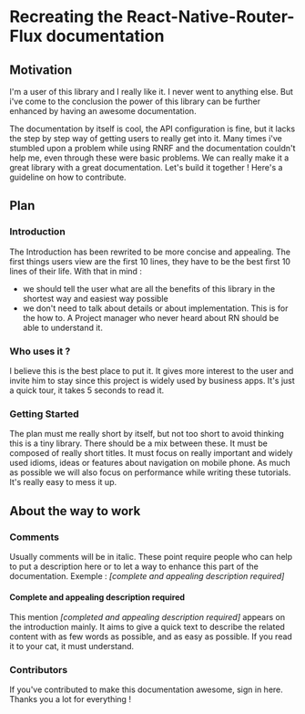 # Recreating the React-Native-Router-Flux documentation

## Motivation

I'm a user of this library and I really like it. I never went to anything else. But i've come to the conclusion the power of this library can be
further enhanced by having an awesome documentation.

The documentation by itself is cool, the API configuration is fine, but it lacks the step by step way of getting users to really get into it.
Many times i've stumbled upon a problem while using RNRF and the documentation couldn't help me, even through these were basic problems.
We can really make it a great library with a great documentation. Let's build it together ! Here's a guideline on how to contribute.

## Plan
### Introduction

The Introduction has been rewrited to be more concise and appealing. The first things users view are the first 10 lines, they have to be the
best first 10 lines of their life.
With that in mind :
- we should tell the user what are all the benefits of this library in the shortest way and easiest way possible
- we don't need to talk about details or about implementation. This is for the how to. A Project manager who never heard about RN should be able to understand it.

### Who uses it ?

I believe this is the best place to put it. It gives more interest to the user and invite him to stay since this
project is widely used by business apps. It's just a quick tour, it takes 5 seconds to read it.

### Getting Started

The plan must me really short by itself, but not too short to avoid thinking this is a tiny library. There should
be a mix between these. It must be composed of really short titles. It must focus on really important and widely
used idioms, ideas or features about navigation on mobile phone. As much as possible we will also focus on performance
while writing these tutorials. It's really easy to mess it up.

## About the way to work

### Comments

Usually comments will be in italic. These point require people who can help to put a description here or to let a way to enhance this part of the documentation.
Exemple : *[complete and appealing description required]*

#### Complete and appealing description required

This mention *[completed and appealing description required]* appears on the introduction mainly. It aims to give a quick text to
describe the related content with as few words as possible, and as easy as possible. If you read it to your cat, it must understand.

### Contributors

If you've contributed to make this documentation awesome, sign in here. Thanks you a lot for everything !
